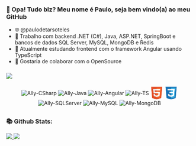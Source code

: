 <h3>👋 Opa! Tudo blz? Meu nome é Paulo, seja bem vindo(a) ao meu GitHub</h3>  

- 🌐 @paulodetarsoteles
- 👀 Trabalho com backend .NET (C#), Java, ASP.NET, SpringBoot e bancos de dados SQL Server, MySQL, MongoDB e Redis
- 🌱 Atualmente estudando frontend com o framework Angular usando TypeScript
- 💞️ Gostaria de colaborar com o OpenSource
 
<h3> <a href="https://www.linkedin.com/in/paulodetarsoteles/" target="_blank"><img src="https://img.shields.io/badge/-LinkedIn-%230077B5?style=for-the-badge&logo=linkedin&logoColor=white" target="_blank"></a></h3>
<div align="center" style="display: inline_block">
  <img align="center" alt="Ally-CSharp" height="35" width="37" src="https://uxwing.com/wp-content/themes/uxwing/download/brands-and-social-media/c-sharp-programming-language-icon.svg" /> 
  <img align="center" alt="Ally-Java" height="35" width="40" src="https://cdn.iconscout.com/icon/free/png-512/free-java-22-225997.png" />
  <img align="center" alt="Ally-Angular" height="35" width="35" src="https://pic.onlinewebfonts.com/thumbnails/icons_628219.svg">
  <img align="center" alt="Ally-TS" height="34" width="32" src="https://upload.wikimedia.org/wikipedia/commons/archive/4/4c/20221110153200%21Typescript_logo_2020.svg">
  <img align="center" alt="Ally-HTML" height="35" width="35" src="https://raw.githubusercontent.com/devicons/devicon/master/icons/html5/html5-original.svg">
  <img align="center" alt="Ally-CSS" height="35" width="35" src="https://raw.githubusercontent.com/devicons/devicon/master/icons/css3/css3-original.svg">
  <img align="center" alt="Ally-SQLServer" height="35" width="35" src="https://www.geekandjob.com/uploads/wiki/43b8c92d2a8fcd2a95ae6bf30c18494dae92467a.png">
  <img align="center" alt="Ally-MySQL" height="35" width="35" src="https://cdn.jsdelivr.net/gh/devicons/devicon/icons/mysql/mysql-original.svg">
  <img align="center" alt="Ally-MongoDB" height="35" width="35" src="https://www.svgrepo.com/show/331488/mongodb.svg">
</div>
 
##
 
<h3> 📚 Github Stats: <br></h3>
 
<div>
  <a href="[https://github.com/paulodetarsoteles](https://github.com/paulodetarsoteles)"> 
  <img height="170em" src="https://github-readme-stats.vercel.app/api?username=paulodetarsoteles&show_icons=true&theme=tokyonight&include_all_commits=true&count_private=true"/>
  <img height="150em" src="https://github-readme-stats.vercel.app/api/top-langs/?username=paulodetarsoteles&layout=compact&langs_count=16&theme=tokyonight"/>
</div>
 
<br>
 
